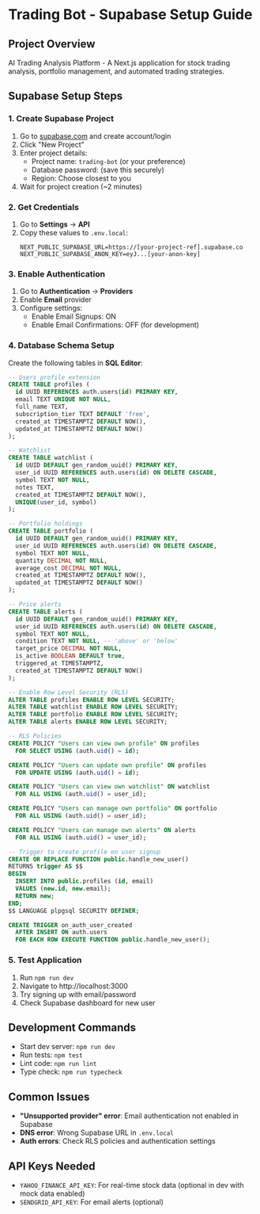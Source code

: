 # Trading Bot - Supabase Setup Guide

## Project Overview

AI Trading Analysis Platform - A Next.js application for stock trading analysis, portfolio management, and automated trading strategies.

## Supabase Setup Steps

### 1. Create Supabase Project

1. Go to [supabase.com](https://supabase.com) and create account/login
2. Click "New Project"
3. Enter project details:
   - Project name: `trading-bot` (or your preference)
   - Database password: (save this securely)
   - Region: Choose closest to you
4. Wait for project creation (~2 minutes)

### 2. Get Credentials

1. Go to **Settings** → **API**
2. Copy these values to `.env.local`:
   ```
   NEXT_PUBLIC_SUPABASE_URL=https://[your-project-ref].supabase.co
   NEXT_PUBLIC_SUPABASE_ANON_KEY=eyJ...[your-anon-key]
   ```

### 3. Enable Authentication

1. Go to **Authentication** → **Providers**
2. Enable **Email** provider
3. Configure settings:
   - Enable Email Signups: ON
   - Enable Email Confirmations: OFF (for development)

### 4. Database Schema Setup

Create the following tables in **SQL Editor**:

```sql
-- Users profile extension
CREATE TABLE profiles (
  id UUID REFERENCES auth.users(id) PRIMARY KEY,
  email TEXT UNIQUE NOT NULL,
  full_name TEXT,
  subscription_tier TEXT DEFAULT 'free',
  created_at TIMESTAMPTZ DEFAULT NOW(),
  updated_at TIMESTAMPTZ DEFAULT NOW()
);

-- Watchlist
CREATE TABLE watchlist (
  id UUID DEFAULT gen_random_uuid() PRIMARY KEY,
  user_id UUID REFERENCES auth.users(id) ON DELETE CASCADE,
  symbol TEXT NOT NULL,
  notes TEXT,
  created_at TIMESTAMPTZ DEFAULT NOW(),
  UNIQUE(user_id, symbol)
);

-- Portfolio holdings
CREATE TABLE portfolio (
  id UUID DEFAULT gen_random_uuid() PRIMARY KEY,
  user_id UUID REFERENCES auth.users(id) ON DELETE CASCADE,
  symbol TEXT NOT NULL,
  quantity DECIMAL NOT NULL,
  average_cost DECIMAL NOT NULL,
  created_at TIMESTAMPTZ DEFAULT NOW(),
  updated_at TIMESTAMPTZ DEFAULT NOW()
);

-- Price alerts
CREATE TABLE alerts (
  id UUID DEFAULT gen_random_uuid() PRIMARY KEY,
  user_id UUID REFERENCES auth.users(id) ON DELETE CASCADE,
  symbol TEXT NOT NULL,
  condition TEXT NOT NULL, -- 'above' or 'below'
  target_price DECIMAL NOT NULL,
  is_active BOOLEAN DEFAULT true,
  triggered_at TIMESTAMPTZ,
  created_at TIMESTAMPTZ DEFAULT NOW()
);

-- Enable Row Level Security (RLS)
ALTER TABLE profiles ENABLE ROW LEVEL SECURITY;
ALTER TABLE watchlist ENABLE ROW LEVEL SECURITY;
ALTER TABLE portfolio ENABLE ROW LEVEL SECURITY;
ALTER TABLE alerts ENABLE ROW LEVEL SECURITY;

-- RLS Policies
CREATE POLICY "Users can view own profile" ON profiles
  FOR SELECT USING (auth.uid() = id);

CREATE POLICY "Users can update own profile" ON profiles
  FOR UPDATE USING (auth.uid() = id);

CREATE POLICY "Users can view own watchlist" ON watchlist
  FOR ALL USING (auth.uid() = user_id);

CREATE POLICY "Users can manage own portfolio" ON portfolio
  FOR ALL USING (auth.uid() = user_id);

CREATE POLICY "Users can manage own alerts" ON alerts
  FOR ALL USING (auth.uid() = user_id);

-- Trigger to create profile on user signup
CREATE OR REPLACE FUNCTION public.handle_new_user()
RETURNS trigger AS $$
BEGIN
  INSERT INTO public.profiles (id, email)
  VALUES (new.id, new.email);
  RETURN new;
END;
$$ LANGUAGE plpgsql SECURITY DEFINER;

CREATE TRIGGER on_auth_user_created
  AFTER INSERT ON auth.users
  FOR EACH ROW EXECUTE FUNCTION public.handle_new_user();
```

### 5. Test Application

1. Run `npm run dev`
2. Navigate to http://localhost:3000
3. Try signing up with email/password
4. Check Supabase dashboard for new user

## Development Commands

- Start dev server: `npm run dev`
- Run tests: `npm test`
- Lint code: `npm run lint`
- Type check: `npm run typecheck`

## Common Issues

- **"Unsupported provider" error**: Email authentication not enabled in Supabase
- **DNS error**: Wrong Supabase URL in `.env.local`
- **Auth errors**: Check RLS policies and authentication settings

## API Keys Needed

- `YAHOO_FINANCE_API_KEY`: For real-time stock data (optional in dev with mock data enabled)
- `SENDGRID_API_KEY`: For email alerts (optional)
